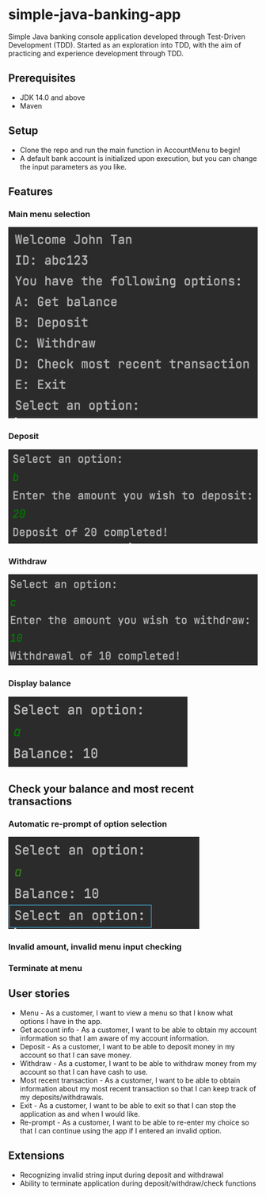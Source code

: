 # simple-java-banking-app
Simple Java banking console application developed through Test-Driven Development (TDD). Started as an exploration into TDD, with the aim of practicing and experience development through TDD.

## Prerequisites
- JDK 14.0 and above
- Maven

## Setup
- Clone the repo and run the main function in AccountMenu to begin!
- A default bank account is initialized upon execution, but you can change the input parameters as you like.

## Features
### Main menu selection
![menu](./images/menu.png)

### Deposit
![deposit](./images/deposit.png)

### Withdraw
![withdraw](./images/withdrawal.png)

### Display balance
![balance](./images/balance.png)


## Check your balance and most recent transactions


### Automatic re-prompt of option selection
![reprompt](./images/reprompt.png)

### Invalid amount, invalid menu input checking


### Terminate at menu


## User stories
* Menu - As a customer, I want to view a menu so that I know what options I have in the app.
* Get account info - As a customer, I want to be able to obtain my account information so that I am aware of my account information. <br>
* Deposit - As a customer, I want to be able to deposit money in my account so that I can save money. <br>
* Withdraw - As a customer, I want to be able to withdraw money from my account so that I can have cash to use. <br>
* Most recent transaction - As a customer, I want to be able to obtain information about my most recent transaction so that I can keep track of my deposits/withdrawals.
* Exit - As a customer, I want to be able to exit so that I can stop the application as and when I would like.
* Re-prompt - As a customer, I want to be able to re-enter my choice so that I can continue using the app if I entered an invalid option.

## Extensions
- Recognizing invalid string input during deposit and withdrawal
- Ability to terminate application during deposit/withdraw/check functions